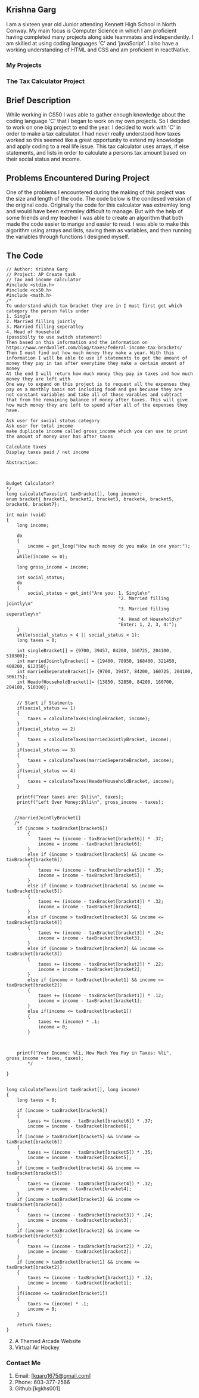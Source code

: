 ## Krishna Garg

I am a sixteen year old Junior attending Kennett High School in North Conway. My main focus is Computer Science in which I am proficient having completed many projects along side teammates and independently. I am skilled at using coding languages 'C' and 'javaScript'. I also have a working understanding of HTML and CSS and am proficient in reactNative. 

### My Projects 
### The Tax Calculator Project

## Brief Description
While working in CS50 I was able to gather enough knowledge about the coding language 'C' that I began to work on my own projects. So I decided to work on one big project to end the year.
I decided to work with 'C' in order to make a tax calculator. I had never really understood how taxes worked so this seemed like a great opportunity to extend my knowledge and apply coding
to a real life issue. This tax calculator uses arrays, if else statements, and lists in order to calculate a persons tax amount based on their social status and income. 

## Problems Encountered During Project
One of the problems I encountered during the making of this project was the size and length of the code. The code below is the condesed version of the original code. Originally the code for this calculator was extremley long and would have been extremley difficult to manage. But with the help of some friends and my teacher I was able to create an algorithm that both made the code easier to mange and easier to read. I was able to make this algorithm using arrays and lists, saving them as variables, and then running the variables through functions I designed myself. 



## The Code 
```
// Author: Krishna Garg
// Project: AP Create task
// Tax and income calculator
#include <stdio.h>
#include <cs50.h>
#include <math.h>
/*
To understand which tax bracket they are in I must first get which category the person falls under
1. Single
2. Married filling jointly
3. Married filling seperatley
4. Head of Household
(possibilty to use switch statement)
Then based on this information and the information on https://www.nerdwallet.com/blog/taxes/federal-income-tax-brackets/
Then I must find out how much money they make a year. With this information I will be able to use if statements to get the amount of
money they pay in tax after everytime they make a certain amount of money
At the end I will return how much money they pay in taxes and how much money they are left with
One way to expand on this project is to request all the expenses they pay on a monthly basis not including food and gas becuase they are
not constant variables and take all of those varables and subtract that from the remaining balance of money after taxes. This will give
how much money they are left to spend after all of the expenses they have.

Ask user for social status category
Ask user for total income
make duplicate income called gross_income which you can use to print the amount of money user has after taxes

Calculate taxes
Display taxes paid / net income

Abstraction:



Budget Calculator?
*/
long calculateTaxes(int taxBracket[], long income);
enum bracket{ bracket1, bracket2, bracket3, bracket4, bracket5, bracket6, bracket7};

int main (void)
{
    long income;

    do
    {
        income = get_long("How much money do you make in one year:");
    }
    while(income <= 0);

    long gross_income = income;

    int social_status;
    do
    {
        social_status = get_int("Are you: 1. Single\n"
                                          "2. Married filling jointly\n"
                                          "3. Married filling seperatley\n"
                                          "4. Head of Household\n"
                                          "Enter: 1, 2, 3, 4:");
    }
    while(social_status > 4 || social_status < 1);
    long taxes = 0;

    int singleBracket[] = {9700, 39457, 84200, 160725, 204100, 510300};
    int marriedJointlyBracket[] = {19400, 78950, 168400, 321450, 408200, 612350};
    int marriedSeperateBracket[]= {9700, 39457, 84200, 160725, 204100, 306175};
    int HeadofHouseholdBracket[]= {13850, 52850, 84200, 160700, 204100, 510300};


    // Start if Statments
    if(social_status == 1)
    {
        taxes = calculateTaxes(singleBracket, income);
    }
    if(social_status == 2)
    {
        taxes = calculateTaxes(marriedJointlyBracket, income);
    }
    if(social_status == 3)
    {
        taxes = calculateTaxes(marriedSeperateBracket, income);
    }
    if(social_status == 4)
    {
        taxes = calculateTaxes(HeadofHouseholdBracket, income);
    }

    printf("Your taxes are: $%li\n", taxes);
    printf("Left Over Money:$%li\n", gross_income - taxes);


   //marriedJointlyBracket[]
   /*
    if (income > taxBracket[bracket6])
        {
            taxes += (income - taxBracket[bracket6]) * .37;
            income = income - taxBracket[bracket6];
        }
        else if (income > taxBracket[bracket5] && income <= taxBracket[bracket6])
        {
            taxes += (income - taxBracket[bracket5]) * .35;
            income = income - taxBracket[bracket5];
        }
        else if (income > taxBracket[bracket4] && income <= taxBracket[bracket5])
        {
            taxes += (income - taxBracket[bracket4]) * .32;
            income = income - taxBracket[bracket4];
        }
        else if (income > taxBracket[bracket3] && income <= taxBracket[bracket4])
        {
            taxes += (income - taxBracket[bracket3]) * .24;
            income = income - taxBracket[bracket3];
        }
        else if (income > taxBracket[bracket2] && income <= taxBracket[bracket3])
        {
            taxes += (income - taxBracket[bracket2]) * .22;
            income = income - taxBracket[bracket2];
        }
        else if (income > taxBracket[bracket1] && income <= taxBracket[bracket2])
        {
            taxes += (income - taxBracket[bracket1]) * .12;
            income = income - taxBracket[bracket1];
        }
        else if(income <= taxBracket[bracket1])
        {
            taxes += (income) * .1;
            income = 0;
        }



    printf("Your Income: %li, How Much You Pay in Taxes: %li", gross_income - taxes, taxes);
        */

}


long calculateTaxes(int taxBracket[], long income)
{
    long taxes = 0;

    if (income > taxBracket[bracket6])
    {
        taxes += (income - taxBracket[bracket6]) * .37;
        income = income - taxBracket[bracket6];
    }
    if (income > taxBracket[bracket5] && income <= taxBracket[bracket6])
    {
        taxes += (income - taxBracket[bracket5]) * .35;
        income = income - taxBracket[bracket5];
    }
    if (income > taxBracket[bracket4] && income <= taxBracket[bracket5])
    {
        taxes += (income - taxBracket[bracket4]) * .32;
        income = income - taxBracket[bracket4];
    }
    if (income > taxBracket[bracket3] && income <= taxBracket[bracket4])
    {
        taxes += (income - taxBracket[bracket3]) * .24;
        income = income - taxBracket[bracket3];
    }
    if (income > taxBracket[bracket2] && income <= taxBracket[bracket3])
    {
        taxes += (income - taxBracket[bracket2]) * .22;
        income = income - taxBracket[bracket2];
    }
    if (income > taxBracket[bracket1] && income <= taxBracket[bracket2])
    {
        taxes += (income - taxBracket[bracket1]) * .12;
        income = income - taxBracket[bracket1];
    }
    if(income <= taxBracket[bracket1])
    {
        taxes += (income) * .1;
        income = 0;
    }

    return taxes;
}
```

2. A Themed Arcade Website
3. Virtual Air Hockey


### Contact Me
1. Email: [kgarg1675@gmail.com]
2. Phone: 603-377-2566
3. Github:[kgkhs001]



